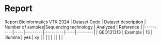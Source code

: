 # Report
Report Bioinformatics VTK 2024
| Dataset Code     | Dataset description | Number of samples|Sequencing technology   | Analyzed | Reference |
|----------|-----|---------|----------|-----|---------|
| GEO131313   | Example  | 13    | Illumina | yes | xy   |
|      |   |   |
|   | |     |
